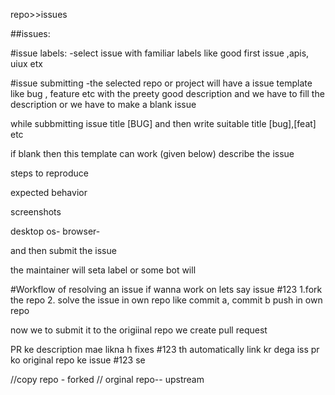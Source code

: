 repo>>issues

##issues:

#issue labels: -select issue with familiar labels like good first issue ,apis, uiux etx

#issue submitting -the selected repo or project will have a issue template like bug , feature etc with the preety good description and we have to fill the description or we have to make a blank issue

while subbmitting issue title [BUG] and then write suitable title [bug],[feat] etc

if blank then this template can work (given below) describe the issue

steps to reproduce

expected behavior

screenshots

desktop os- browser-

and then submit the issue

the maintainer will seta label or some bot will

#Workflow of resolving an issue if wanna work on lets say issue #123 1.fork the repo 2. solve the issue in own repo like commit a, commit b push in own repo

now we to submit it to the origiinal repo we create pull request

PR ke description mae likna h fixes #123 th automatically link kr dega iss pr ko original repo ke issue #123 se

//copy repo - forked // orginal repo-- upstream

